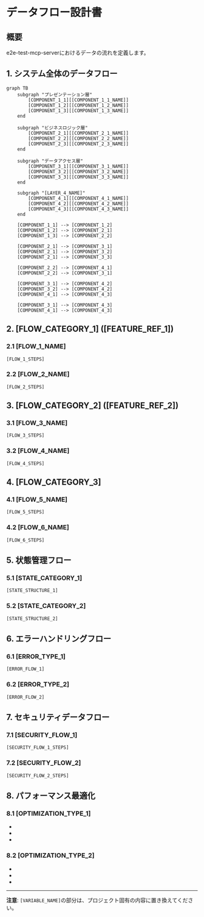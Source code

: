 # データフロー設計書

## 概要

e2e-test-mcp-serverにおけるデータの流れを定義します。

## 1. システム全体のデータフロー

```mermaid
graph TB
    subgraph "プレゼンテーション層"
        [COMPONENT_1_1][[COMPONENT_1_1_NAME]]
        [COMPONENT_1_2][[COMPONENT_1_2_NAME]]
        [COMPONENT_1_3][[COMPONENT_1_3_NAME]]
    end
    
    subgraph "ビジネスロジック層"
        [COMPONENT_2_1][[COMPONENT_2_1_NAME]]
        [COMPONENT_2_2][[COMPONENT_2_2_NAME]]
        [COMPONENT_2_3][[COMPONENT_2_3_NAME]]
    end
    
    subgraph "データアクセス層"
        [COMPONENT_3_1][[COMPONENT_3_1_NAME]]
        [COMPONENT_3_2][[COMPONENT_3_2_NAME]]
        [COMPONENT_3_3][[COMPONENT_3_3_NAME]]
    end
    
    subgraph "[LAYER_4_NAME]"
        [COMPONENT_4_1][[COMPONENT_4_1_NAME]]
        [COMPONENT_4_2][[COMPONENT_4_2_NAME]]
        [COMPONENT_4_3][[COMPONENT_4_3_NAME]]
    end
    
    [COMPONENT_1_1] --> [COMPONENT_1_2]
    [COMPONENT_1_2] --> [COMPONENT_2_1]
    [COMPONENT_1_3] --> [COMPONENT_2_2]
    
    [COMPONENT_2_1] --> [COMPONENT_3_1]
    [COMPONENT_2_1] --> [COMPONENT_3_2]
    [COMPONENT_2_1] --> [COMPONENT_3_3]
    
    [COMPONENT_2_2] --> [COMPONENT_4_1]
    [COMPONENT_2_2] --> [COMPONENT_3_1]
    
    [COMPONENT_3_1] --> [COMPONENT_4_2]
    [COMPONENT_3_2] --> [COMPONENT_4_2]
    [COMPONENT_4_1] --> [COMPONENT_4_3]
    
    [COMPONENT_3_1] --> [COMPONENT_4_3]
    [COMPONENT_4_1] --> [COMPONENT_4_3]
```

## 2. [FLOW_CATEGORY_1] ([FEATURE_REF_1])

### 2.1 [FLOW_1_NAME]

```
[FLOW_1_STEPS]
```

### 2.2 [FLOW_2_NAME]

```
[FLOW_2_STEPS]
```

## 3. [FLOW_CATEGORY_2] ([FEATURE_REF_2])

### 3.1 [FLOW_3_NAME]

```
[FLOW_3_STEPS]
```

### 3.2 [FLOW_4_NAME]

```
[FLOW_4_STEPS]
```

## 4. [FLOW_CATEGORY_3]

### 4.1 [FLOW_5_NAME]

```
[FLOW_5_STEPS]
```

### 4.2 [FLOW_6_NAME]

```
[FLOW_6_STEPS]
```

## 5. 状態管理フロー

### 5.1 [STATE_CATEGORY_1]

```[STATE_FORMAT_1]
[STATE_STRUCTURE_1]
```

### 5.2 [STATE_CATEGORY_2]

```[STATE_FORMAT_2]
[STATE_STRUCTURE_2]
```

## 6. エラーハンドリングフロー

### 6.1 [ERROR_TYPE_1]

```
[ERROR_FLOW_1]
```

### 6.2 [ERROR_TYPE_2]

```
[ERROR_FLOW_2]
```

## 7. セキュリティデータフロー

### 7.1 [SECURITY_FLOW_1]

```
[SECURITY_FLOW_1_STEPS]
```

### 7.2 [SECURITY_FLOW_2]

```
[SECURITY_FLOW_2_STEPS]
```

## 8. パフォーマンス最適化

### 8.1 [OPTIMIZATION_TYPE_1]

- [OPTIMIZATION_1_1]: [OPTIMIZATION_1_1_DESC]
- [OPTIMIZATION_1_2]: [OPTIMIZATION_1_2_DESC]
- [OPTIMIZATION_1_3]: [OPTIMIZATION_1_3_DESC]

### 8.2 [OPTIMIZATION_TYPE_2]

- [OPTIMIZATION_2_1]: [OPTIMIZATION_2_1_DESC]
- [OPTIMIZATION_2_2]: [OPTIMIZATION_2_2_DESC]
- [OPTIMIZATION_2_3]: [OPTIMIZATION_2_3_DESC]

---

**注意**: `[VARIABLE_NAME]`の部分は、プロジェクト固有の内容に置き換えてください。